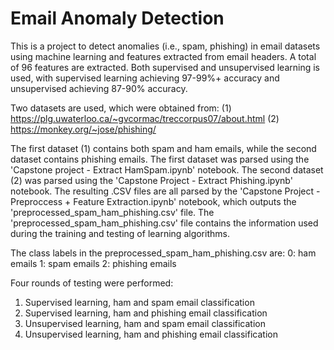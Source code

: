 # Email Anomaly Detection

This is a project to detect anomalies (i.e., spam, phishing) in email datasets using machine learning and features extracted from email headers. A total of 96 features are extracted. Both supervised and unsupervised learning is used, with supervised learning achieving 97-99%+ accuracy and unsupervised achieving 87-90% accuracy. 

Two datasets are used, which were obtained from:
(1) https://plg.uwaterloo.ca/~gvcormac/treccorpus07/about.html
(2) https://monkey.org/~jose/phishing/

The first dataset (1) contains both spam and ham emails, while the second dataset contains phishing emails. The first dataset was parsed using the 'Capstone project - Extract HamSpam.ipynb' notebook. The second dataset (2) was parsed using the 'Capstone Project - Extract Phishing.ipynb' notebook. The resulting .CSV files are all parsed by the 'Capstone Project - Preproccess + Feature Extraction.ipynb' notebook, which outputs the 'preprocessed_spam_ham_phishing.csv' file. The 'preprocessed_spam_ham_phishing.csv' file contains the information used during the training and testing of learning algorithms.

The class labels in the preprocessed_spam_ham_phishing.csv are:
0: ham emails
1: spam emails
2: phishing emails

Four rounds of testing were performed:
1) Supervised learning, ham and spam email classification
2) Supervised learning, ham and phishing email classification
3) Unsupervised learning, ham and spam email classification
4) Unsupervised learning, ham and phishing email classification